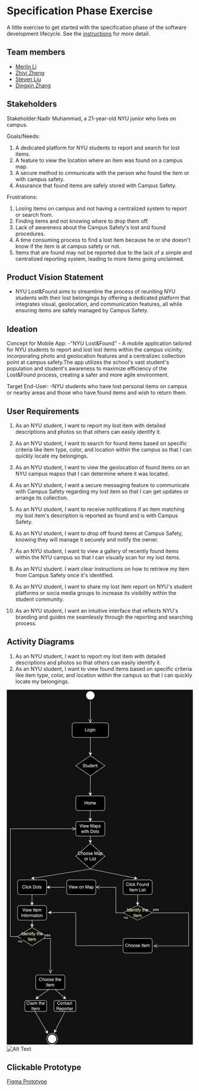 # Specification Phase Exercise

A little exercise to get started with the specification phase of the software development lifecycle. See the [instructions](instructions.md) for more detail.

## Team members

- [Merlin Li](https://github.com/wwxihan2)
- [Zhiyi Zheng](https://github.com/Val001z)
- [Steven Liu](https://github.com/stevenkhl446)
- [Dingxin Zhang](https://github.com/harley-bulbasaur)
  
## Stakeholders

Stakeholder:Nadir Muhammad, a 21-year-old NYU junior who lives on campus.

Goals/Needs:
1. A dedicated platform for NYU students to report and search for lost items.
2. A feature to view the location where an item was found on a campus map.
3. A secure method to cmmunicate with the person who found the item or with
   campus safety.
4. Assurance that found items are safely stored with Campus Safety.

Frustrations:
1. Losing items on campus and not having a centralized system to report or search from.
2. Finding items and not knowing where to drop them off.
3. Lack of awareness about the Campus Safety's lost and found procedures.
4. A time consuming process to find a lost item because he or she doesn't know
   if the item is at campus safety or not.
5. Items that are found may not be reported due to the lack of a simple and centralized
   reporting system, leading to more items going unclaimed.
 
## Product Vision Statement
 - NYU Lost&Found aims to streamline the process of reuniting NYU students with their lost
   belongings by offering a dedicated platform that integrates visual, geolocation, and
   communication features, all while ensuring items are safely managed by Campus Safety.

## Ideation
Concept for Mobile App:
-"NYU Lost&Found" - A mobile application tailored for NYU students to report and lost lost items within the campus
vicinity, incorporating photo and geolocation features and a centralizec collection point at campus safety.The app
utilizes the school's vast student's population and student's awareness to maximize efficiency of the Lost&Found
process, creating a safer and more agile environment. 

Target End-User:
-NYU students who have lost personal items on campus or nearby areas and those who have found items and wish to return them.

## User Requirements

1. As an NYU student, I want to report my lost item with detailed descriptions and photos so that others can easily identify it.

2. As an NYU student, I want to search for found items based on specific criteria like item type, color, and location within the campus so that I can quickly locate my belongings.

3. As an NYU student, I want to view the geolocation of found items on an NYU campus mapso that I can determine where it was located.

4. As an NYU student, I want a secure messaging feature to communicate with Campus Safety regarding my lost item so that I can get updates or arrange its collection.

5. As an NYU student, I want to receive notifications if an item matching my lost item's description is reported as found and is with Campus Safety.

6. As an NYU student, I want to drop off found items at Campus Safety, knowing they will manage it securely and notify the owner.

7. As an NYU student, I want to view a gallery of recently found items within the NYU campus so that I can visually scan for my lost items.

8.  As an NYU student. I want clear instructions on how to retrieve my item from Campus Safety once it's identified.

9. As an NYU student, l want to share my lost item report on NYU's student platforms or socia media groups to increase its visibility within the student community.

10. As an NYU student, I want an intuitive interface that reflects NYU's branding and guides me seamlessly through the reporting and searching process.

## Activity Diagrams

1. As an NYU student, I want to report my lost item with detailed descriptions and photos so that others can easily identify it.
2. As an NYU student, I want to view found items based on specific criteria like item type, color, and location within the campus so that I can quickly locate my belongings.

![Alt Text](ActivityDiagram.png)
![Alt Text](ActivityDiagram2.png)

## Clickable Prototype

[Figma Prototype](https://www.figma.com/proto/zFKDayKXdGkQqMmn5soq9X/Prototype?page-id=0%3A1&type=design&node-id=1-2&viewport=727%2C554%2C0.36&t=rEiYVCw5Oe2qunI4-1&scaling=scale-down&starting-point-node-id=1%3A2&mode=design)
